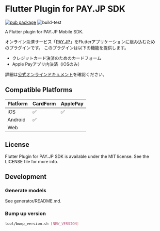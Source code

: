 # Flutter Plugin for PAY.JP SDK

[![pub package](https://img.shields.io/pub/v/payjp_flutter.svg)](https://pub.dartlang.org/packages/payjp_flutter)
![build-test](https://github.com/payjp/payjp-flutter-plugin/workflows/build-test/badge.svg?branch=master&event=push)

A Flutter plugin for PAY.JP Mobile SDK.

オンライン決済サービス「[PAY.JP](https://pay.jp/)」をFlutterアプリケーションに組み込むためのプラグインです。
このプラグインは以下の機能を提供します。

- クレジットカード決済のためのカードフォーム
- Apple Payアプリ内決済（iOSのみ）

詳細は[公式オンラインドキュメント](https://pay.jp/docs/mobileapp-flutter)を確認ください。

## Compatible Platforms

|Platform|CardForm          |ApplePay          |
|--------|------------------|------------------|
|iOS     |:white_check_mark:|:white_check_mark:|
|Android |:white_check_mark:|                  |
|Web     |                  |                  |

## License

Flutter Plugin for PAY.JP SDK is available under the MIT license. See the LICENSE file for more info.

## Development

### Generate models

See generator/README.md.

### Bump up version

```bash
tool/bump_version.sh [NEW_VERSION]
```
